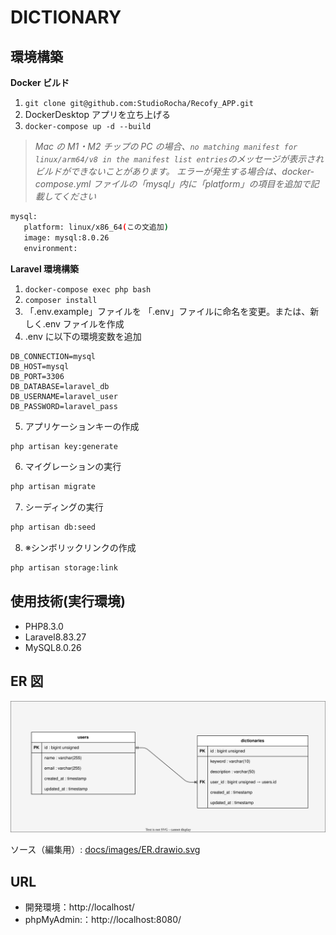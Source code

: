 # DICTIONARY

## 環境構築

**Docker ビルド**

1. `git clone git@github.com:StudioRocha/Recofy_APP.git`
2. DockerDesktop アプリを立ち上げる
3. `docker-compose up -d --build`

> _Mac の M1・M2 チップの PC の場合、`no matching manifest for linux/arm64/v8 in the manifest list entries`のメッセージが表示されビルドができないことがあります。
> エラーが発生する場合は、docker-compose.yml ファイルの「mysql」内に「platform」の項目を追加で記載してください_

```bash
mysql:
   platform: linux/x86_64(この文追加)
   image: mysql:8.0.26
   environment:
```

**Laravel 環境構築**

1. `docker-compose exec php bash`
2. `composer install`
3. 「.env.example」ファイルを 「.env」ファイルに命名を変更。または、新しく.env ファイルを作成
4. .env に以下の環境変数を追加

```text
DB_CONNECTION=mysql
DB_HOST=mysql
DB_PORT=3306
DB_DATABASE=laravel_db
DB_USERNAME=laravel_user
DB_PASSWORD=laravel_pass
```

5. アプリケーションキーの作成

```bash
php artisan key:generate
```

6. マイグレーションの実行

```bash
php artisan migrate
```

7. シーディングの実行

```bash
php artisan db:seed
```

8. ※シンボリックリンクの作成

```bash
php artisan storage:link
```

## 使用技術(実行環境)

-   PHP8.3.0
-   Laravel8.83.27
-   MySQL8.0.26

## ER 図

<img src="docs/images/ER.drawio.svg" width="640" alt="ER図">

ソース（編集用）: [docs/images/ER.drawio.svg](docs/images/ER.drawio.svg)

## URL

-   開発環境：http://localhost/
-   phpMyAdmin:：http://localhost:8080/
